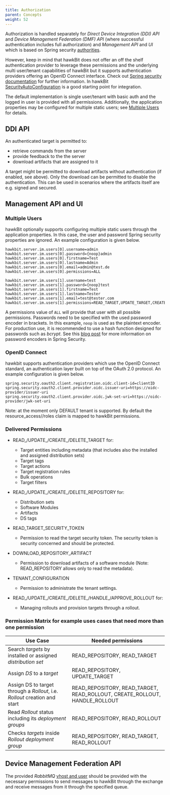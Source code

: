 ```yaml
---
title: Authorization
parent: Concepts
weight: 52
---
```


Authorization is handled separately for _Direct Device Integration (DDI) API_ and _Device Management Federation (DMF)
API_ (where successful authentication includes full authorization) and _Management API_ and _UI_ which is based on
Spring
security [authorities](https://github.com/eclipse-hawkbit/hawkbit/blob/master/hawkbit-security-core/src/main/java/org/eclipse/hawkbit/im/authentication/SpPermission.java).
<!--more-->

However, keep in mind that hawkBit does not offer an off the shelf authentication provider to leverage these permissions
and the underlying multi user/tenant capabilities of hawkBit but it supports authentication providers offering an OpenID
Connect interface. Check out [Spring security documentation](http://projects.spring.io/spring-security/) for further
information. In
hawkBit [SecurityAutoConfiguration](https://github.com/eclipse-hawkbit/hawkbit/blob/master/hawkbit-autoconfigure/src/main/java/org/eclipse/hawkbit/autoconfigure/security/SecurityAutoConfiguration.java)
is a good starting point for integration.

The default implementation is single user/tenant with basic auth and the logged in user is provided with all
permissions. Additionally, the application properties may be configured for multiple static users;
see [Multiple Users](#multiple-users) for details.

## DDI API

An authenticated target is permitted to:

- retrieve commands from the server
- provide feedback to the the server
- download artifacts that are assigned to it

A target might be permitted to download artifacts without authentication (if enabled, see above). Only the download can
be permitted to disable the authentication. This can be used in scenarios where the artifacts itself are e.g. signed and
secured.

## Management API and UI

### Multiple Users

hawkBit optionally supports configuring multiple static users through the application properties. In this case, the user
and password Spring security properties are ignored.
An example configuration is given below.

    hawkbit.server.im.users[0].username=admin
    hawkbit.server.im.users[0].password={noop}admin
    hawkbit.server.im.users[0].firstname=Test
    hawkbit.server.im.users[0].lastname=Admin
    hawkbit.server.im.users[0].email=admin@test.de
    hawkbit.server.im.users[0].permissions=ALL
    
    hawkbit.server.im.users[1].username=test
    hawkbit.server.im.users[1].password={noop}test
    hawkbit.server.im.users[1].firstname=Test
    hawkbit.server.im.users[1].lastname=Tester
    hawkbit.server.im.users[1].email=test@tester.com
    hawkbit.server.im.users[1].permissions=READ_TARGET,UPDATE_TARGET,CREATE_TARGET,DELETE_TARGET

A permissions value of `ALL` will provide that user with all possible permissions. Passwords need to be specified with
the used password encoder in brackets. In this example, `noop` is used as the plaintext encoder. For production use, it
is recommended to use a hash function designed for passwords such as *bcrypt*. See
this [blog post](https://spring.io/blog/2017/11/01/spring-security-5-0-0-rc1-released#password-storage-format) for more
information on password encoders in Spring Security.

### OpenID Connect

hawkbit supports authentication providers which use the OpenID Connect standard, an authentication layer built on top of
the OAuth 2.0 protocol.
An example configuration is given below.

    spring.security.oauth2.client.registration.oidc.client-id=clientID
    spring.security.oauth2.client.provider.oidc.issuer-uri=https://oidc-provider/issuer-uri
    spring.security.oauth2.client.provider.oidc.jwk-set-uri=https://oidc-provider/jwk-set-uri

Note: at the moment only DEFAULT tenant is supported. By default the resource_access/<client id>/roles claim is mapped
to hawkBit permissions. 

### Delivered Permissions

- READ_/UPDATE_/CREATE_/DELETE_TARGET for:
    - Target entities including metadata (that includes also the installed and assigned distribution sets)
    - Target tags
    - Target actions
    - Target registration rules
    - Bulk operations
    - Target filters

- READ_/UPDATE_/CREATE_/DELETE_REPOSITORY for:
    - Distribution sets
    - Software Modules
    - Artifacts
    - DS tags

- READ_TARGET_SECURITY_TOKEN
    - Permission to read the target security token. The security token is security concerned and should be protected.

- DOWNLOAD_REPOSITORY_ARTIFACT
    - Permission to download artifacts of a software module (Note: READ_REPOSITORY allows only to read the metadata).

- TENANT_CONFIGURATION
    - Permission to administrate the tenant settings.

- READ_/UPDATE_/CREATE_/DELETE_/HANDLE_/APPROVE_ROLLOUT for:
    - Managing rollouts and provision targets through a rollout.

### Permission Matrix for example uses cases that need more than one permission

| Use Case                                                                   | Needed permissions                                                         |
|----------------------------------------------------------------------------|----------------------------------------------------------------------------|
| Search _targets_ by installed or assigned _distribution set_               | READ_REPOSITORY, READ_TARGET                                               |
| Assign _DS_ to a _target_                                                  | READ_REPOSITORY, UPDATE_TARGET                                             |
| Assign DS to target through a _Rollout_, i.e. _Rollout_ creation and start | READ_REPOSITORY, READ_TARGET, READ_ROLLOUT, CREATE_ROLLOUT, HANDLE_ROLLOUT |
| Read _Rollout_ status including its _deployment groups_                    | READ_REPOSITORY, READ_ROLLOUT                                              |
| Checks _targets_ inside _Rollout deployment group_                         | READ_REPOSITORY, READ_TARGET, READ_ROLLOUT                                 |

## Device Management Federation API

The provided _RabbitMQ_ [vhost and user](https://www.rabbitmq.com/access-control.html) should be provided with the
necessary permissions to send messages to hawkBit through the exchange and receive messages from it through the
specified queue.
